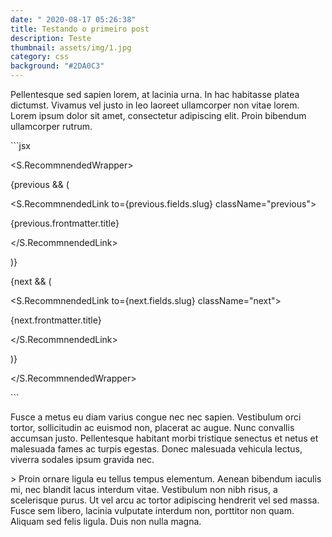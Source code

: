 ```yaml
---
date: " 2020-08-17 05:26:38"
title: Testando o primeiro post
description: Teste
thumbnail: assets/img/1.jpg
category: css
background: "#2DA0C3"
---
```

Pellentesque sed sapien lorem, at lacinia urna. In hac habitasse platea dictumst. Vivamus vel justo in leo laoreet ullamcorper non vitae lorem. Lorem ipsum dolor sit amet, consectetur adipiscing elit. Proin bibendum ullamcorper rutrum.



\`\``jsx

<S.RecommnendedWrapper>

{previous && (

<S.RecommnendedLink to={previous.fields.slug} className="previous">

{previous.frontmatter.title}

</S.RecommnendedLink>

)}



{next && (

<S.RecommnendedLink to={next.fields.slug} className="next">

{next.frontmatter.title}

</S.RecommnendedLink>

)}

</S.RecommnendedWrapper>

\`\``



Fusce a metus eu diam varius congue nec nec sapien. Vestibulum orci tortor, sollicitudin ac euismod non, placerat ac augue. Nunc convallis accumsan justo. Pellentesque habitant morbi tristique senectus et netus et malesuada fames ac turpis egestas. Donec malesuada vehicula lectus, viverra sodales ipsum gravida nec.



\> Proin ornare ligula eu tellus tempus elementum. Aenean bibendum iaculis mi, nec blandit lacus interdum vitae. Vestibulum non nibh risus, a scelerisque purus. Ut vel arcu ac tortor adipiscing hendrerit vel sed massa. Fusce sem libero, lacinia vulputate interdum non, porttitor non quam. Aliquam sed felis ligula. Duis non nulla magna.